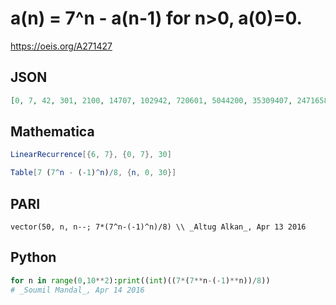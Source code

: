 # a\(n\) \= 7^n \- a\(n\-1\) for n\>0, a\(0\)\=0\.
https://oeis.org/A271427
## JSON
```JSON
[0, 7, 42, 301, 2100, 14707, 102942, 720601, 5044200, 35309407, 247165842, 1730160901, 12111126300, 84777884107, 593445188742, 4154116321201, 29078814248400, 203551699738807, 1424861898171642, 9974033287201501, 69818233010410500, 488727631072873507, 3421093417510114542]
```
## Mathematica
```Mathematica
LinearRecurrence[{6, 7}, {0, 7}, 30]
```
```Mathematica
Table[7 (7^n - (-1)^n)/8, {n, 0, 30}]
```
## PARI
```PARI
vector(50, n, n--; 7*(7^n-(-1)^n)/8) \\ _Altug Alkan_, Apr 13 2016
```
## Python
```Python
for n in range(0,10**2):print((int)((7*(7**n-(-1)**n))/8))
# _Soumil Mandal_, Apr 14 2016
```
